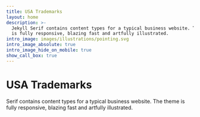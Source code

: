 ```yaml
---
title: USA Trademarks
layout: home
description: >-
  Jekyll Serif contains content types for a typical business website. The theme
  is fully responsive, blazing fast and artfully illustrated.
intro_image: images/illustrations/pointing.svg
intro_image_absolute: true
intro_image_hide_on_mobile: true
show_call_box: true
---
```

# USA Trademarks

Serif contains content types for a typical business website. The theme is fully responsive, blazing fast and artfully illustrated.